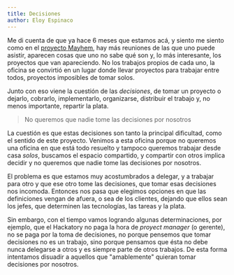 ```yaml
---
title: Decisiones
author: Eloy Espinaco
---
```


Me di cuenta de que ya hace 6 meses que estamos acá, y siento me siento como en
el [proyecto Mayhem][1], hay más reuniones de las que uno puede asistir,
aparecen cosas que uno no sabe qué son y, lo más interesante, los proyectos que
van apareciendo. No los trabajos propios de cada uno, la oficina se convirtió
en un lugar donde llevar proyectos para trabajar entre todos, proyectos
imposibles de tomar solos.

Junto con eso viene la cuestión de las _decisiones_, de tomar un proyecto o
dejarlo, cobrarlo, implementarlo, organizarse, distribuir el trabajo y, no
menos importante, repartir la plata.

<blockquote class="highlight">No queremos que nadie tome las decisiones por
nosotros</blockquote>

La cuestión es que estas decisiones son tanto la principal dificultad, como el
sentido de este proyecto. Venimos a esta oficina porque no queremos una oficina
en que está todo resuelto y tampoco queremos trabajar desde casa _solos_,
buscamos el espacio compartido, y compartir con otros implica decidir y no
queremos que nadie tome las decisiones por nosotros.

El problema es que estamos muy acostumbrados a delegar, y a trabajar para otro
y que ese otro tome las decisiones, que tomar esas decisiones nos incomoda.
Entonces nos pasa que elegimos opciones en que las definiciones vengan de
afuera, o sea de los clientes, dejando que ellos sean los jefes, que determinen
las tecnologías, las tareas y la plata.

Sin embargo, con el tiempo vamos logrando algunas determinaciones, por ejemplo,
que el Hackatory no paga la hora de _proyect manager_ (o gerente), no se paga
por la toma de decisiones, no porque pensemos que tomar decisiones no es un
trabajo, sino porque pensamos que ésta no debe nunca delegarse a otros y es
siempre parte de otros trabajos. De esta forma intentamos disuadir a aquellos
que "amablemente" quieran tomar decisiones por nosotros.

 [1]: https://es.wikipedia.org/wiki/Fight_Club "El Club de la pelea"
